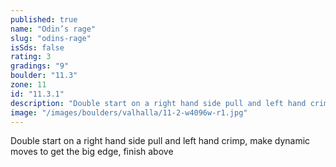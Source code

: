 ```yaml
---
published: true
name: "Odin’s rage"
slug: "odins-rage"
isSds: false
rating: 3
gradings: "9"
boulder: "11.3"
zone: 11
id: "11.3.1"
description: "Double start on a right hand side pull and left hand crimp, make dynamic moves to get the big edge, finish above"
image: "/images/boulders/valhalla/11-2-w4096w-r1.jpg"
---
```


Double start on a right hand side pull and left hand crimp, make dynamic moves to get the big edge, finish above
